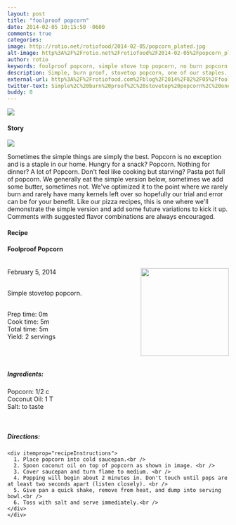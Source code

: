 ```yaml
---
layout: post
title: "foolproof popcorn"
date: 2014-02-05 10:15:50 -0600
comments: true
categories: 
image: http://rotio.net/rotiofood/2014-02-05/popcorn_plated.jpg
alt-image: http%3A%2F%2Frotio.net%2Frotiofood%2F2014-02-05%2Fpopcorn_plated.jpg
author: rotio
keywords: foolproof popcorn, simple stove top popcorn, no burn popcorn
description: Simple, burn proof, stovetop popcorn, one of our staples. 
external-url: http%3A%2F%2Frotiofood.com%2Fblog%2F2014%2F02%2F05%2Ffoolproof-popcorn%2F
twitter-text: Simple%2C%20burn%20proof%2C%20stovetop%20popcorn%2C%20one%20of%20our%20staples.%20on%20rotio%2Ffood%20%23rotiofood
buddy: 0
---
```

<!-- more -->
<img src="http://rotio.net/rotiofood/2014-02-05/popcorn_plated.jpg" />
<a href="https://plus.google.com/107103100819027957630?rel=author" style="display:none">{{page.author }}</a>


<h4>Story</h4>
  <div>
	<img src="http://rotio.net/rotiofood/2014-02-05/popcorn_zoom.jpg" />
    <p>
	Sometimes the simple things are simply the best. Popcorn is no exception and is a staple in our home. Hungry for a snack? Popcorn. Nothing for dinner? A lot of Popcorn. Don't feel like cooking but starving? Pasta pot full of popcorn. We generally eat the simple version below, sometimes we add some butter, sometimes not. We've optimized it to the point where we rarely burn and rarely have many kernels left over so hopefully our trial and error can be for your benefit. Like our pizza recipes, this is one where we'll demonstrate the simple version and add some future variations to kick it up. Comments with suggested flavor combinations are always encouraged.
	</p>
  </div>
<h4>Recipe</b> </h4> 
  <div itemscope itemtype="http://schema.org/Recipe" >
  <h4 itemprop="name">Foolproof Popcorn</h4>
  
  <br />
    February 5, 2014</time>
  <img itemprop="image" width="200px" align="right" src="http://rotio.net/rotiofood/2014-02-05/popcorn_pan.jpg" />
  
  <br /><span itemprop="description">Simple stovetop popcorn.</span><br />

  <br />Prep time: <time datetime="PT1M" itemprop="prepTime">0m</time>
  <br />Cook time: <time datetime="PT5M" itemprop="cookTime">5m</time>
  <br />Total time: <time datetime="PT5M" itemprop="totalTime">5m</time>
  <br />Yield: <span itemprop="recipeYield">2 servings </span>
  
  <br />
  <br /><h5>Ingredients:</h5>
    <span itemprop="ingredients" itemscope itemtype="http://schema.org/RecipeIngredient">
      <span itemprop="name">Popcorn</span>:
      <span itemprop="amount">1/2 c</span>
    </span><br />
    <span itemprop="ingredients" itemscope itemtype="http://schema.org/RecipeIngredient">
      <span itemprop="name">Coconut Oil</span>:
      <span itemprop="amount">1 T</span>
    </span><br />
	<span itemprop="ingredients" itemscope itemtype="http://schema.org/RecipeIngredient">
      <span itemprop="name">Salt</span>:
      <span itemprop="amount">to taste</span>
    </span><br />
	
  <br /><h5>Directions:</h5>
	
    <div itemprop="recipeInstructions">
      1. Place popcorn into cold saucepan.<br />
      2. Spoon coconut oil on top of popcorn as shown in image. <br />
	  3. Cover saucepan and turn flame to medium. <br />
	  4. Popping will begin about 2 minutes in. Don't touch until pops are at least two seconds apart (listen closely). <br />
	  5. Give pan a quick shake, remove from heat, and dump into serving bowl.<br />
	  6. Toss with salt and serve immediately.<br />
	</div>
	</div>

</div>

